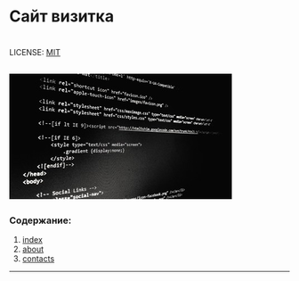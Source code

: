  # <h1>Сайт визитка<h1>

LICENSE: [MIT](./license.md)

![Html](./images/html.jpg)
---

### Содержание:

1. [index](./pages/index.html)
2. [about](./pages/about.html)
3. [contacts](./pages/contacts.html)







---

<!--Html by Vladimír Prokop license [All rights reserved](https://www.flickr.com/photos/127508382@N06/18873113566/in/photolist-uKKD8L-kPN9f-7xGVHh-Qde8f3-MoYRkm-6MbatH-yjEA9-Dm9eXP-5w2NM9-2jTpbmH-MojoU3-FwK5Kz-2mGsqYc-2i9Tjnj-2n1KXpV-PRwD5g-2hycz6a-2mWDkZZ-QBC4ZD-2niGXCk-2kXNAby-2mMN24f-25qKLW7-2jnBQbX-2kyczxN-2nxYnLk-HYLFVk-2kMdnpj-2nATgHx-2kYdNW2-2mZ1WvK-2jX8Tzn-2n1kUQQ-2jGSU67-2njVM5b-2ivYQbQ-rSXP8Q-2nqwACR-2kY6tQA-2iNvuqM-2nivexU-2kGfBwF-2kJThQp-2mdqEZM-2kwaTxP-Z5AXSJ-2kEzKu1-2mjd5pe-25uRCft-2hvkYJZ)-->

